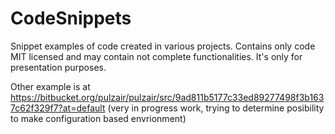 CodeSnippets
============

Snippet examples of code created in various projects. Contains only code MIT licensed and may contain not complete functionalities. It's only for presentation purposes.

Other example is at https://bitbucket.org/pulzair/pulzair/src/9ad811b5177c33ed89277498f3b1637c62f329f7?at=default (very in progress work, trying to determine posibility to make configuration based envrionment)
